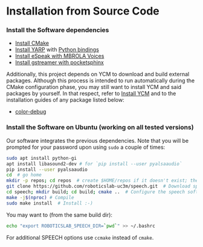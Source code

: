 # Installation from Source Code

### Install the Software dependencies

- [Install CMake](https://github.com/roboticslab-uc3m/installation-guides/blob/master/install-cmake.md)
- [Install YARP](https://github.com/roboticslab-uc3m/installation-guides/blob/master/install-yarp.md)
with [Python bindings](https://github.com/roboticslab-uc3m/installation-guides/blob/master/install-yarp.md#install-python-bindings)
- [Install eSpeak with MBROLA Voices](https://github.com/roboticslab-uc3m/installation-guides/blob/master/install-espeak-mbrola.md)
- [Install gstreamer with pocketsphinx](https://github.com/roboticslab-uc3m/installation-guides/blob/master/install-gstreamer-pocketsphinx.md)

Additionally, this project depends on YCM to download and build external packages. Although this process is intended to run automatically during the CMake configuration phase, you may still want to install YCM and said packages by yourself. In that respect, refer to [Install YCM](https://github.com/roboticslab-uc3m/installation-guides/blob/master/install-ycm.md) and to the installation guides of any package listed below:

- [color-debug](https://github.com/roboticslab-uc3m/color-debug)

### Install the Software on Ubuntu (working on all tested versions)

Our software integrates the previous dependencies. Note that you will be prompted for your password upon using `sudo` a couple of times:

```bash
sudo apt install python-gi
apt install libasound2-dev # for `pip install --user pyalsaaudio`
pip install --user pyalsaaudio
cd  # go home
mkdir -p repos; cd repos  # create $HOME/repos if it doesn't exist; then, enter it
git clone https://github.com/roboticslab-uc3m/speech.git  # Download speech software from the repository
cd speech; mkdir build; cd build; cmake ..  # Configure the speech software
make -j$(nproc) # Compile
sudo make install  # Install :-)
```

You may want to (from the same build dir):
```bash
echo "export ROBOTICSLAB_SPEECH_DIR=`pwd`" >> ~/.bashrc
```
For additional SPEECH options use `ccmake` instead of `cmake`.
